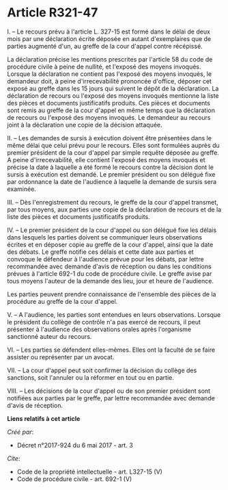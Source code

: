 # Article R321-47

I. – Le recours prévu à l'article L. 327-15 est formé dans le délai de deux mois par une déclaration écrite déposée en autant
d'exemplaires que de parties augmenté d'un, au greffe de la cour d'appel contre récépissé. 

La déclaration précise les mentions prescrites par l'article 58 du code de procédure civile à peine de nullité, et l'exposé
des moyens invoqués. Lorsque la déclaration ne contient pas l'exposé des moyens invoqués, le demandeur doit, à peine
d'irrecevabilité prononcée d'office, déposer cet exposé au greffe dans les 15 jours qui suivent le dépôt de la déclaration.
La déclaration de recours ou l'exposé des moyens invoqués mentionne la liste des pièces et documents justificatifs produits.
Ces pièces et documents sont remis au greffe de la cour d'appel en même temps que la déclaration de recours ou l'exposé des
moyens invoqués. Le demandeur au recours joint à la déclaration une copie de la décision attaquée. 

II. – Les demandes de sursis à exécution doivent être présentées dans le même délai que celui prévu pour le recours. Elles
sont formulées auprès du premier président de la cour d'appel par simple requête déposée au greffe. A peine d'irrecevabilité,
elle contient l'exposé des moyens invoqués et précise la date à laquelle a été formé le recours contre la décision dont le
sursis à exécution est demandé. Le premier président ou son délégué fixe par ordonnance la date de l'audience à laquelle la
demande de sursis sera examinée. 

III. – Dès l'enregistrement du recours, le greffe de la cour d'appel transmet, par tous moyens, aux parties une copie de la
déclaration de recours et de la liste des pièces et documents justificatifs produits. 

IV. – Le premier président de la cour d'appel ou son délégué fixe les délais dans lesquels les parties doivent se communiquer
leurs observations écrites et en déposer copie au greffe de la cour d'appel, ainsi que la date des débats. Le greffe notifie
ces délais et cette date aux parties et convoque le défendeur à l'audience prévue pour les débats, par lettre recommandée
avec demande d'avis de réception ou dans les conditions prévues à l'article 692-1 du code de procédure civile. Le greffe
avise par tous moyens l'auteur de la demande des lieu, jour et heure de l'audience. 

Les parties peuvent prendre connaissance de l'ensemble des pièces de la procédure au greffe de la cour d'appel. 

V. – A l'audience, les parties sont entendues en leurs observations. Lorsque le président du collège de contrôle n'a pas
exercé de recours, il peut présenter à l'audience des observations orales après l'organisme sanctionné auteur du recours. 

VI. – Les parties se défendent elles-mêmes. Elles ont la faculté de se faire assister ou représenter par un avocat. 

VII. – La cour d'appel peut soit confirmer la décision du collège des sanctions, soit l'annuler ou la réformer en tout ou en
partie. 

VIII. – Les décisions de la cour d'appel ou de son premier président sont notifiées aux parties par le greffe, par lettre
recommandée avec demande d'avis de réception.

**Liens relatifs à cet article**

_Créé par_:

  - Décret n°2017-924 du 6 mai 2017 - art. 3

_Cite_:

  - Code de la propriété intellectuelle - art. L327-15 (V)
  - Code de procédure civile - art. 692-1 (V)
